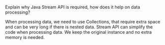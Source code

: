 <p>Explain why Java Stream API is required, how does it help on data processing?</p>

When processing data, we need to use Collections, that require extra space and can be very long if there is nested data.
Stream API can simplify the code when processing data. We keep the original instance and no extra memory is needed. 